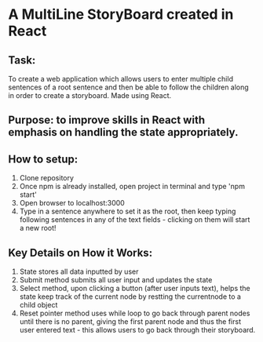 # A MultiLine StoryBoard created in React 
## Task:
To create a web application which allows users to enter multiple child sentences of a root sentence and then be able to follow the children along in order to create a storyboard. Made using React.

## Purpose: to improve skills in React with emphasis on handling the state appropriately.

## How to setup: 
1. Clone repository
2. Once npm is already installed, open project in terminal and type 'npm start'
3. Open browser to localhost:3000
4. Type in a sentence anywhere to set it as the root, then keep typing following sentences in any of the text fields - clicking on them will start a new root!

## Key Details on How it Works:

1. State stores all data inputted by user
2. Submit method submits all user input and updates the state
3. Select method, upon clicking a button (after user inputs text), helps the state keep track of the current node by restting the currentnode to a child object
4. Reset pointer method uses while loop to go back through parent nodes until there is no parent, giving the first parent node and thus the first user entered text - this allows users to go back through their storyboard. 

